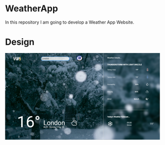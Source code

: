 # WeatherApp
In this repository I am going to develop a Weather App Website.

# Design 
![design photo](images/design.png)